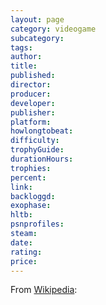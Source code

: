 ```yaml
---
layout: page
category: videogame
subcategory:
tags:
author:
title:
published:
director:
producer:
developer:
publisher:
platform:
howlongtobeat:
difficulty:
trophyGuide:
durationHours:
trophies:
percent:
link:
backloggd:
exophase:
hltb:
psnprofiles:
steam:
date:
rating:
price:
---
```


From [Wikipedia]():
